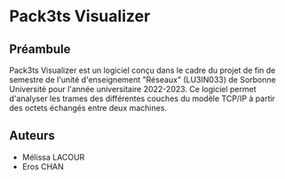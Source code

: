 # Pack3ts Visualizer

## Préambule

Pack3ts Visualizer est un logiciel conçu dans le cadre du projet de fin de semestre de l'unité d'enseignement "Réseaux" (LU3IN033) de Sorbonne Université pour l'année universitaire 2022-2023. Ce logiciel permet d'analyser les trames des différentes couches du modèle TCP/IP à partir des octets échangés entre deux machines.

## Auteurs

- Mélissa LACOUR
- Eros CHAN
